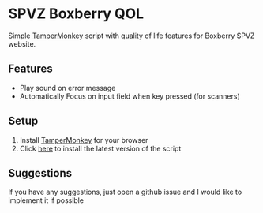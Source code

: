 # SPVZ Boxberry QOL
Simple [TamperMonkey](https://www.tampermonkey.net) script with quality of life features for Boxberry SPVZ website.

## Features
- Play sound on error message
- Automatically Focus on input field when key pressed (for scanners)

## Setup

1. Install [TamperMonkey](https://www.tampermonkey.net) for your browser
2. Click [here](https://github.com/robloxxa/spvz_boxberry_qol/raw/main/spvz_boxberry_qol.user.js) to install the latest version of the script

## Suggestions
If you have any suggestions, just open a github issue and I would like to implement it if possible
